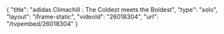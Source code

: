 {
    "title": "adidas Climachill : The Coldest meets the Boldest",
    "type": "solo",
    "layout": "iframe-static",
    "videoId": "26018304",
    "url": "\/tvpembed\/26018304"
}
